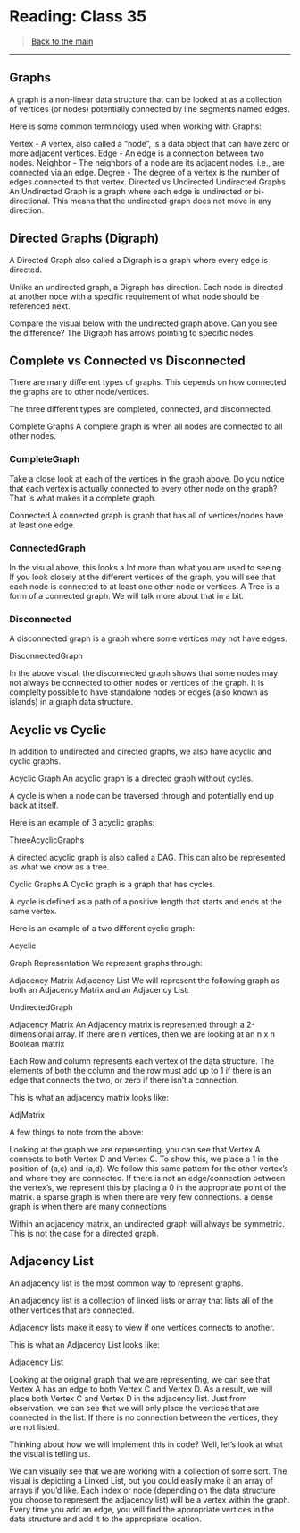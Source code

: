 # Reading: Class 35

> [Back to the main](./README.md)

---

## Graphs

A graph is a non-linear data structure that can be looked at as a collection of vertices (or nodes) potentially connected by line segments named edges.

Here is some common terminology used when working with Graphs:

Vertex - A vertex, also called a “node”, is a data object that can have zero or more adjacent vertices.
Edge - An edge is a connection between two nodes.
Neighbor - The neighbors of a node are its adjacent nodes, i.e., are connected via an edge.
Degree - The degree of a vertex is the number of edges connected to that vertex.
Directed vs Undirected
Undirected Graphs
An Undirected Graph is a graph where each edge is undirected or bi-directional. This means that the undirected graph does not move in any direction.

## Directed Graphs (Digraph)

A Directed Graph also called a Digraph is a graph where every edge is directed.

Unlike an undirected graph, a Digraph has direction. Each node is directed at another node with a specific requirement of what node should be referenced next.

Compare the visual below with the undirected graph above. Can you see the difference? The Digraph has arrows pointing to specific nodes.

## Complete vs Connected vs Disconnected

There are many different types of graphs. This depends on how connected the graphs are to other node/vertices.

The three different types are completed, connected, and disconnected.

Complete Graphs
A complete graph is when all nodes are connected to all other nodes.

### CompleteGraph

Take a close look at each of the vertices in the graph above. Do you notice that each vertex is actually connected to every other node on the graph? That is what makes it a complete graph.

Connected
A connected graph is graph that has all of vertices/nodes have at least one edge.

### ConnectedGraph

In the visual above, this looks a lot more than what you are used to seeing. If you look closely at the different vertices of the graph, you will see that each node is connected to at least one other node or vertices. A Tree is a form of a connected graph. We will talk more about that in a bit.

### Disconnected

A disconnected graph is a graph where some vertices may not have edges.

DisconnectedGraph

In the above visual, the disconnected graph shows that some nodes may not always be connected to other nodes or vertices of the graph. It is complelty possible to have standalone nodes or edges (also known as islands) in a graph data structure.

## Acyclic vs Cyclic

In addition to undirected and directed graphs, we also have acyclic and cyclic graphs.

Acyclic Graph
An acyclic graph is a directed graph without cycles.

A cycle is when a node can be traversed through and potentially end up back at itself.

Here is an example of 3 acyclic graphs:

ThreeAcyclicGraphs

A directed acyclic graph is also called a DAG. This can also be represented as what we know as a tree.

Cyclic Graphs
A Cyclic graph is a graph that has cycles.

A cycle is defined as a path of a positive length that starts and ends at the same vertex.

Here is an example of a two different cyclic graph:

Acyclic

Graph Representation
We represent graphs through:

Adjacency Matrix
Adjacency List
We will represent the following graph as both an Adjacency Matrix and an Adjacency List:

UndirectedGraph

Adjacency Matrix
An Adjacency matrix is represented through a 2-dimensional array. If there are n vertices, then we are looking at an n x n Boolean matrix

Each Row and column represents each vertex of the data structure. The elements of both the column and the row must add up to 1 if there is an edge that connects the two, or zero if there isn’t a connection.

This is what an adjacency matrix looks like:

AdjMatrix

A few things to note from the above:

Looking at the graph we are representing, you can see that Vertex A connects to both Vertex D and Vertex C. To show this, we place a 1 in the position of (a,c) and (a,d).
We follow this same pattern for the other vertex’s and where they are connected.
If there is not an edge/connection between the vertex’s, we represent this by placing a 0 in the appropriate point of the matrix.
a sparse graph is when there are very few connections. a dense graph is when there are many connections

Within an adjacency matrix, an undirected graph will always be symmetric. This is not the case for a directed graph.

## Adjacency List

An adjacency list is the most common way to represent graphs.

An adjacency list is a collection of linked lists or array that lists all of the other vertices that are connected.

Adjacency lists make it easy to view if one vertices connects to another.

This is what an Adjacency List looks like:

Adjacency List

Looking at the original graph that we are representing, we can see that Vertex A has an edge to both Vertex C and Vertex D. As a result, we will place both Vertex C and Vertex D in the adjacency list. Just from observation, we can see that we will only place the vertices that are connected in the list. If there is no connection between the vertices, they are not listed.

Thinking about how we will implement this in code? Well, let’s look at what the visual is telling us.

We can visually see that we are working with a collection of some sort. The visual is depicting a Linked List, but you could easily make it an array of arrays if you’d like.
Each index or node (depending on the data structure you choose to represent the adjacency list) will be a vertex within the graph.
Every time you add an edge, you will find the appropriate vertices in the data structure and add it to the appropriate location.








